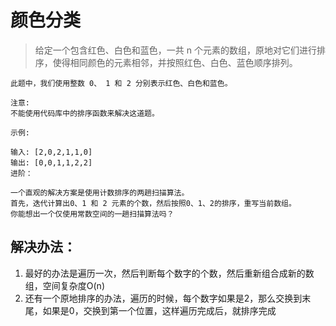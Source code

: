 #  颜色分类

> 给定一个包含红色、白色和蓝色，一共 n 个元素的数组，原地对它们进行排序，使得相同颜色的元素相邻，并按照红色、白色、蓝色顺序排列。

```
此题中，我们使用整数 0、 1 和 2 分别表示红色、白色和蓝色。

注意:
不能使用代码库中的排序函数来解决这道题。

示例:

输入: [2,0,2,1,1,0]
输出: [0,0,1,1,2,2]
进阶：

一个直观的解决方案是使用计数排序的两趟扫描算法。
首先，迭代计算出0、1 和 2 元素的个数，然后按照0、1、2的排序，重写当前数组。
你能想出一个仅使用常数空间的一趟扫描算法吗？

```


## 解决办法：
1. 最好的办法是遍历一次，然后判断每个数字的个数，然后重新组合成新的数组，空间复杂度O(n)
2. 还有一个原地排序的办法，遍历的时候，每个数字如果是2，那么交换到末尾，如果是0，交换到第一个位置，这样遍历完成后，就排序完成
